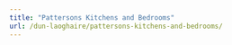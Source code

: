 ```yaml
---
title: "Pattersons Kitchens and Bedrooms"
url: /dun-laoghaire/pattersons-kitchens-and-bedrooms/
---
```

